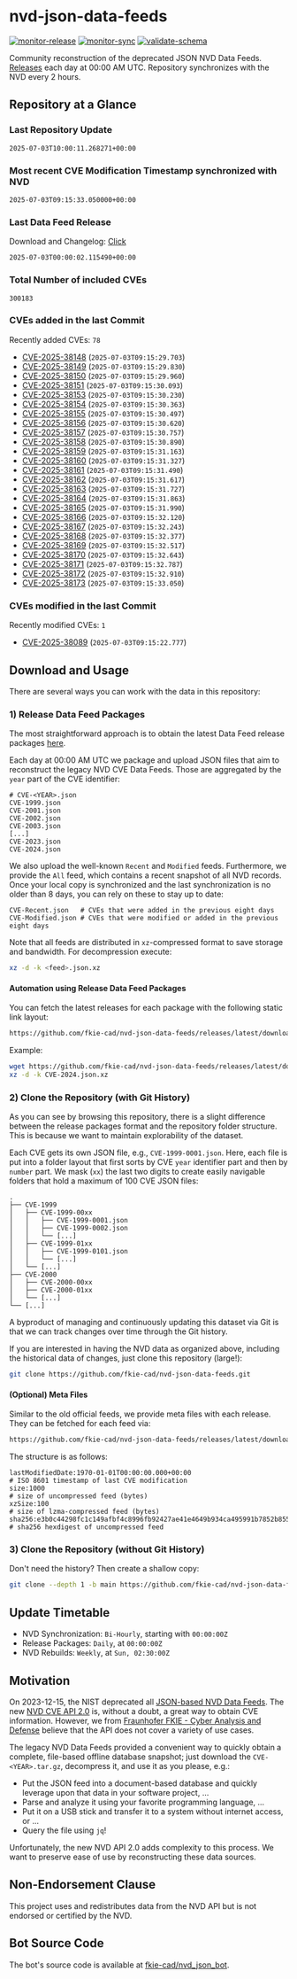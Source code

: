 # nvd-json-data-feeds

[![monitor-release](https://github.com/fkie-cad/nvd-json-data-feeds/actions/workflows/monitor_release.yml/badge.svg)](https://github.com/fkie-cad/nvd-json-data-feeds/actions/workflows/monitor_release.yml)
[![monitor-sync](https://github.com/fkie-cad/nvd-json-data-feeds/actions/workflows/monitor_sync.yml/badge.svg)](https://github.com/fkie-cad/nvd-json-data-feeds/actions/workflows/monitor_sync.yml)
[![validate-schema](https://github.com/fkie-cad/nvd-json-data-feeds/actions/workflows/validate_schema.yml/badge.svg)](https://github.com/fkie-cad/nvd-json-data-feeds/actions/workflows/validate_schema.yml)

Community reconstruction of the deprecated JSON NVD Data Feeds.
[Releases](https://github.com/fkie-cad/nvd-json-data-feeds/releases/latest) each day at 00:00 AM UTC.
Repository synchronizes with the NVD every 2 hours.

## Repository at a Glance

### Last Repository Update

```plain
2025-07-03T10:00:11.268271+00:00
```

### Most recent CVE Modification Timestamp synchronized with NVD

```plain
2025-07-03T09:15:33.050000+00:00
```

### Last Data Feed Release

Download and Changelog: [Click](https://github.com/fkie-cad/nvd-json-data-feeds/releases/latest)

```plain
2025-07-03T00:00:02.115490+00:00
```

### Total Number of included CVEs

```plain
300183
```

### CVEs added in the last Commit

Recently added CVEs: `78`

- [CVE-2025-38148](CVE-2025/CVE-2025-381xx/CVE-2025-38148.json) (`2025-07-03T09:15:29.703`)
- [CVE-2025-38149](CVE-2025/CVE-2025-381xx/CVE-2025-38149.json) (`2025-07-03T09:15:29.830`)
- [CVE-2025-38150](CVE-2025/CVE-2025-381xx/CVE-2025-38150.json) (`2025-07-03T09:15:29.960`)
- [CVE-2025-38151](CVE-2025/CVE-2025-381xx/CVE-2025-38151.json) (`2025-07-03T09:15:30.093`)
- [CVE-2025-38153](CVE-2025/CVE-2025-381xx/CVE-2025-38153.json) (`2025-07-03T09:15:30.230`)
- [CVE-2025-38154](CVE-2025/CVE-2025-381xx/CVE-2025-38154.json) (`2025-07-03T09:15:30.363`)
- [CVE-2025-38155](CVE-2025/CVE-2025-381xx/CVE-2025-38155.json) (`2025-07-03T09:15:30.497`)
- [CVE-2025-38156](CVE-2025/CVE-2025-381xx/CVE-2025-38156.json) (`2025-07-03T09:15:30.620`)
- [CVE-2025-38157](CVE-2025/CVE-2025-381xx/CVE-2025-38157.json) (`2025-07-03T09:15:30.757`)
- [CVE-2025-38158](CVE-2025/CVE-2025-381xx/CVE-2025-38158.json) (`2025-07-03T09:15:30.890`)
- [CVE-2025-38159](CVE-2025/CVE-2025-381xx/CVE-2025-38159.json) (`2025-07-03T09:15:31.163`)
- [CVE-2025-38160](CVE-2025/CVE-2025-381xx/CVE-2025-38160.json) (`2025-07-03T09:15:31.327`)
- [CVE-2025-38161](CVE-2025/CVE-2025-381xx/CVE-2025-38161.json) (`2025-07-03T09:15:31.490`)
- [CVE-2025-38162](CVE-2025/CVE-2025-381xx/CVE-2025-38162.json) (`2025-07-03T09:15:31.617`)
- [CVE-2025-38163](CVE-2025/CVE-2025-381xx/CVE-2025-38163.json) (`2025-07-03T09:15:31.727`)
- [CVE-2025-38164](CVE-2025/CVE-2025-381xx/CVE-2025-38164.json) (`2025-07-03T09:15:31.863`)
- [CVE-2025-38165](CVE-2025/CVE-2025-381xx/CVE-2025-38165.json) (`2025-07-03T09:15:31.990`)
- [CVE-2025-38166](CVE-2025/CVE-2025-381xx/CVE-2025-38166.json) (`2025-07-03T09:15:32.120`)
- [CVE-2025-38167](CVE-2025/CVE-2025-381xx/CVE-2025-38167.json) (`2025-07-03T09:15:32.243`)
- [CVE-2025-38168](CVE-2025/CVE-2025-381xx/CVE-2025-38168.json) (`2025-07-03T09:15:32.377`)
- [CVE-2025-38169](CVE-2025/CVE-2025-381xx/CVE-2025-38169.json) (`2025-07-03T09:15:32.517`)
- [CVE-2025-38170](CVE-2025/CVE-2025-381xx/CVE-2025-38170.json) (`2025-07-03T09:15:32.643`)
- [CVE-2025-38171](CVE-2025/CVE-2025-381xx/CVE-2025-38171.json) (`2025-07-03T09:15:32.787`)
- [CVE-2025-38172](CVE-2025/CVE-2025-381xx/CVE-2025-38172.json) (`2025-07-03T09:15:32.910`)
- [CVE-2025-38173](CVE-2025/CVE-2025-381xx/CVE-2025-38173.json) (`2025-07-03T09:15:33.050`)


### CVEs modified in the last Commit

Recently modified CVEs: `1`

- [CVE-2025-38089](CVE-2025/CVE-2025-380xx/CVE-2025-38089.json) (`2025-07-03T09:15:22.777`)


## Download and Usage

There are several ways you can work with the data in this repository:

### 1) Release Data Feed Packages

The most straightforward approach is to obtain the latest Data Feed release packages [here](https://github.com/fkie-cad/nvd-json-data-feeds/releases/latest).

Each day at 00:00 AM UTC we package and upload JSON files that aim to reconstruct the legacy NVD CVE Data Feeds.
Those are aggregated by the `year` part of the CVE identifier:

```
# CVE-<YEAR>.json
CVE-1999.json
CVE-2001.json
CVE-2002.json
CVE-2003.json
[...]
CVE-2023.json
CVE-2024.json
```

We also upload the well-known `Recent` and `Modified` feeds.
Furthermore, we provide the `All` feed, which contains a recent snapshot of all NVD records.
Once your local copy is synchronized and the last synchronization is no older than 8 days, you can rely on these to stay up to date:

```plain
CVE-Recent.json   # CVEs that were added in the previous eight days
CVE-Modified.json # CVEs that were modified or added in the previous eight days
```

Note that all feeds are distributed in `xz`-compressed format to save storage and bandwidth.
For decompression execute:

```sh
xz -d -k <feed>.json.xz
```

#### Automation using Release Data Feed Packages

You can fetch the latest releases for each package with the following static link layout:

```sh
https://github.com/fkie-cad/nvd-json-data-feeds/releases/latest/download/CVE-<YEAR>.json.xz
```

Example:

```sh
wget https://github.com/fkie-cad/nvd-json-data-feeds/releases/latest/download/CVE-2024.json.xz
xz -d -k CVE-2024.json.xz
```

### 2) Clone the Repository (with Git History)

As you can see by browsing this repository, there is a slight difference between the release packages format and the repository folder structure.
This is because we want to maintain explorability of the dataset.

Each CVE gets its own JSON file, e.g., `CVE-1999-0001.json`.
Here, each file is put into a folder layout that first sorts by CVE `year` identifier part and then by `number` part.
We mask (`xx`) the last two digits to create easily navigable folders that hold a maximum of 100 CVE JSON files:

```plain
.
├── CVE-1999
│   ├── CVE-1999-00xx
│   │   ├── CVE-1999-0001.json
│   │   ├── CVE-1999-0002.json
│   │   └── [...]
│   ├── CVE-1999-01xx
│   │   ├── CVE-1999-0101.json
│   │   └── [...]
│   └── [...]
├── CVE-2000
│   ├── CVE-2000-00xx
│   ├── CVE-2000-01xx
│   └── [...]
└── [...]
```

A byproduct of managing and continuously updating this dataset via Git is that we can track changes over time through the Git history.

If you are interested in having the NVD data as organized above, including the historical data of changes, just clone this repository (large!):

```sh
git clone https://github.com/fkie-cad/nvd-json-data-feeds.git
```

#### (Optional) Meta Files

Similar to the old official feeds, we provide meta files with each release. They can be fetched for each feed via:

```sh
https://github.com/fkie-cad/nvd-json-data-feeds/releases/latest/download/CVE-<YEAR>.meta
```

The structure is as follows:

```plain
lastModifiedDate:1970-01-01T00:00:00.000+00:00                          # ISO 8601 timestamp of last CVE modification
size:1000                                                               # size of uncompressed feed (bytes)
xzSize:100                                                              # size of lzma-compressed feed (bytes)
sha256:e3b0c44298fc1c149afbf4c8996fb92427ae41e4649b934ca495991b7852b855 # sha256 hexdigest of uncompressed feed
```

### 3) Clone the Repository (without Git History)

Don't need the history? Then create a shallow copy:

```sh
git clone --depth 1 -b main https://github.com/fkie-cad/nvd-json-data-feeds.git
```


## Update Timetable

* NVD Synchronization: `Bi-Hourly`, starting with `00:00:00Z`
* Release Packages: `Daily`, at `00:00:00Z`
* NVD Rebuilds: `Weekly`, at `Sun, 02:30:00Z`


## Motivation

On 2023-12-15, the NIST deprecated all [JSON-based NVD Data Feeds](https://nvd.nist.gov/vuln/data-feeds#divRetirementBanner-1).
The new [NVD CVE API 2.0](https://nvd.nist.gov/developers/vulnerabilities) is, without a doubt, a great way to obtain CVE information.
However, we from [Fraunhofer FKIE - Cyber Analysis and Defense](https://www.fkie.fraunhofer.de/en/departments/cad.html) believe that the API does not cover a variety of use cases.

The legacy NVD Data Feeds provided a convenient way to quickly obtain a complete, file-based offline database snapshot; just download the `CVE-<YEAR>.tar.gz`, decompress it, and use it as you please, e.g.:

- Put the JSON feed into a document-based database and quickly leverage upon that data in your software project, ...
- Parse and analyze it using your favorite programming language, ...
- Put it on a USB stick and transfer it to a system without internet access, or ...
- Query the file using `jq`!

Unfortunately, the new NVD API 2.0 adds complexity to this process.
We want to preserve ease of use by reconstructing these data sources.

## Non-Endorsement Clause

This project uses and redistributes data from the NVD API but is not endorsed or certified by the NVD.

## Bot Source Code

The bot's source code is available at [fkie-cad/nvd\_json\_bot](https://github.com/fkie-cad/nvd_json_bot).